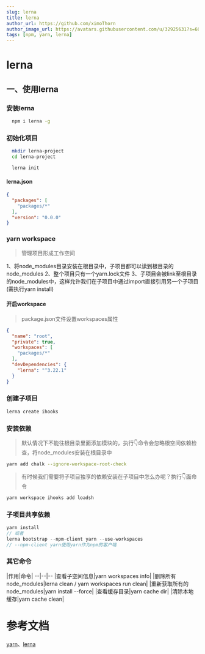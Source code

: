 ```yaml
---
slug: lerna
title: lerna
author_url: https://github.com/ximoThorn
author_image_url: https://avatars.githubusercontent.com/u/32925631?s=60&v=4
tags: [npm, yarn, lerna]
---
```


# lerna
## 一、使用lerna
### 安装lerna
```bash
  npm i lerna -g
```

### 初始化项目
```bash
  mkdir lerna-project
  cd lerna-project

  lerna init
```
#### lerna.json
```json
{
  "packages": [
    "packages/*"
  ],
  "version": "0.0.0"
}
```

### yarn workspace
> 管理项目形成工作空间
> 
1、将node_modules目录安装在根目录中，子项目都可以读到根目录的node_modules
2、整个项目只有一个yarn.lock文件
3、子项目会被link至根目录的node_modules中，这样允许我们在子项目中通过import直接引用另一个子项目(需执行yarn install)

#### 开启workspace
> package.json文件设置workspaces属性

```json
{
  "name": "root",
  "private": true,
  "workspaces": [
    "packages/*"
  ],
  "devDependencies": {
    "lerna": "^3.22.1"
  }
}
```

### 创建子项目
```bash
lerna create ihooks
```

### 安装依赖
> 默认情况下不能往根目录里面添加模块的，执行👇命令会忽略根空间依赖检查，将node_modules安装在根目录中
```bash
yarn add chalk --ignore-workspace-root-check
```
> 有时候我们需要将子项目独享的依赖安装在子项目中怎么办呢？执行👇面命令
```bash
yarn workspace ihooks add loadsh
```

### 子项目共享依赖
```js
yarn install
// 或者
lerna bootstrap --npm-client yarn --use-workspaces
// --npm-client yarn使用yarn作为npm的客户端
```

### 其它命令

|作用|命令|
--|--|--
|查看子空间信息|yarn workspaces info|
|删除所有node_modules|lerna clean / yarn workspaces run clean|
|重新获取所有的node_modules|yarn install --force|
|查看缓存目录|yarn cache dir|
|清除本地缓存|yarn cache clean|

# 参考文档

[yarn](https://yarn.bootcss.com/docs/cli/workspace/)、[lerna](https://github.com/lerna/lerna)
